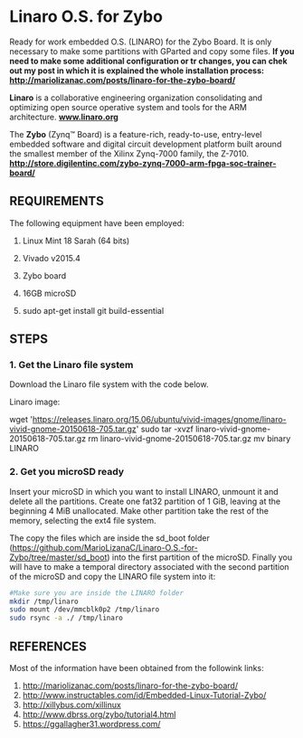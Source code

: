 
Linaro O.S. for Zybo
============

Ready for work embedded O.S. (LINARO) for the Zybo Board. It is only necessary to make some partitions with GParted and copy some files. **If you need to make some additional configuration or tr changes, you can chek out my post in which it is explained the whole installation process: http://mariolizanac.com/posts/linaro-for-the-zybo-board/**

**Linaro** is a collaborative engineering organization consolidating and optimizing open source operative system and tools for the ARM architecture. **www.linaro.org**

The **Zybo** (Zynq™ Board) is a feature-rich, ready-to-use, entry-level embedded software and digital circuit development platform built around the smallest member of the Xilinx Zynq-7000 family, the Z-7010. **http://store.digilentinc.com/zybo-zynq-7000-arm-fpga-soc-trainer-board/**



REQUIREMENTS
------------

The following equipment have been employed:

1. Linux Mint 18 Sarah (64 bits)

2. Vivado v2015.4

3. Zybo board

4. 16GB microSD

5. sudo apt-get install git build-essential

 


STEPS
------------

### 1. Get the Linaro file system ###

Download the Linaro file system with the code below.

Linaro image:

wget 'https://releases.linaro.org/15.06/ubuntu/vivid-images/gnome/linaro-vivid-gnome-20150618-705.tar.gz'
sudo tar -xvzf linaro-vivid-gnome-20150618-705.tar.gz
rm linaro-vivid-gnome-20150618-705.tar.gz
mv binary LINARO



### 2. Get you microSD ready ###


Insert your microSD in which you want to install LINARO, unmount it and delete all the partitions. Create one fat32 partition of 1 GiB, leaving at the beginning 4 MiB unallocated. Make other partition take the rest of the memory, selecting the ext4 file system. 

The copy the files which are inside the sd_boot folder (https://github.com/MarioLizanaC/Linaro-O.S.-for-Zybo/tree/master/sd_boot) into the first partition of the microSD. Finally you will have to make a temporal directory associated with the second partition of the microSD and copy the LINARO file system into it:

~~~bash
#Make sure you are inside the LINARO folder
mkdir /tmp/linaro
sudo mount /dev/mmcblk0p2 /tmp/linaro
sudo rsync -a ./ /tmp/linaro
~~~


 
REFERENCES 
------------
Most of the information have been obtained from the followink links: 

1. http://mariolizanac.com/posts/linaro-for-the-zybo-board/
2. http://www.instructables.com/id/Embedded-Linux-Tutorial-Zybo/
3. http://xillybus.com/xillinux
4. http://www.dbrss.org/zybo/tutorial4.html
5. https://ggallagher31.wordpress.com/







